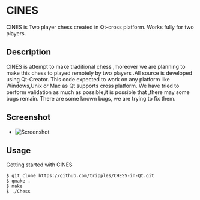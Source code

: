 CINES
=====
CINES is Two player chess created in Qt-cross platform.
Works fully for two players.

Description
--------------------------------------------------------------------

CINES is attempt to make traditional chess ,moreover we are planning
to make this chess to played remotely by two players .All source is
developed using Qt-Creator. This code expected to work on any platform
like Windows,Unix or Mac as Qt supports cross platform.
We have tried to perform validation as much as possible,it is possible
that ,there may some bugs remain. There are some known bugs,
we are trying to fix them.

Screenshot
--------------------------------------------------------------

* ![Screenshot](https://github.com/tripples/CHESS-in-Qt/blob/master/screenshot/screenshot.png)


Usage
----------------------------------------------------------------
Getting started with CINES

```
$ git clone https://github.com/tripples/CHESS-in-Qt.git
$ qmake .
$ make
$ ./Chess
```
